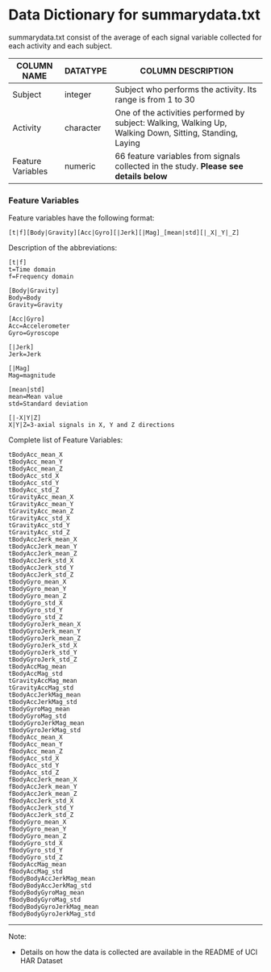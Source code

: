 # Data Dictionary for summarydata.txt

summarydata.txt consist of the average of each signal variable collected for each activity and each subject.

|COLUMN NAME|DATATYPE|COLUMN DESCRIPTION|
|-----------|--------|------------------|
|Subject|integer|Subject who performs the activity. Its range is from 1 to 30|
|Activity|character|One of the activities performed by subject: Walking, Walking Up, Walking Down, Sitting, Standing, Laying|
|Feature Variables|numeric|66 feature variables from signals collected in the study. **Please see details below**|

### Feature Variables 

Feature variables have the following format:

` [t|f][Body|Gravity][Acc|Gyro][|Jerk][|Mag]_[mean|std][|_X|_Y|_Z] `

Description of the abbreviations:

```
[t|f]
t=Time domain
f=Frequency domain

[Body|Gravity]
Body=Body
Gravity=Gravity

[Acc|Gyro]
Acc=Accelerometer
Gyro=Gyroscope

[|Jerk]
Jerk=Jerk

[|Mag]
Mag=magnitude

[mean|std]
mean=Mean value
std=Standard deviation

[|-X|Y|Z]
X|Y|Z=3-axial signals in X, Y and Z directions
```

Complete list of Feature Variables:
```
tBodyAcc_mean_X
tBodyAcc_mean_Y
tBodyAcc_mean_Z
tBodyAcc_std_X
tBodyAcc_std_Y
tBodyAcc_std_Z
tGravityAcc_mean_X
tGravityAcc_mean_Y
tGravityAcc_mean_Z
tGravityAcc_std_X
tGravityAcc_std_Y
tGravityAcc_std_Z
tBodyAccJerk_mean_X
tBodyAccJerk_mean_Y
tBodyAccJerk_mean_Z
tBodyAccJerk_std_X
tBodyAccJerk_std_Y
tBodyAccJerk_std_Z
tBodyGyro_mean_X
tBodyGyro_mean_Y
tBodyGyro_mean_Z
tBodyGyro_std_X
tBodyGyro_std_Y
tBodyGyro_std_Z
tBodyGyroJerk_mean_X
tBodyGyroJerk_mean_Y
tBodyGyroJerk_mean_Z
tBodyGyroJerk_std_X
tBodyGyroJerk_std_Y
tBodyGyroJerk_std_Z
tBodyAccMag_mean
tBodyAccMag_std
tGravityAccMag_mean
tGravityAccMag_std
tBodyAccJerkMag_mean
tBodyAccJerkMag_std
tBodyGyroMag_mean
tBodyGyroMag_std
tBodyGyroJerkMag_mean
tBodyGyroJerkMag_std
fBodyAcc_mean_X
fBodyAcc_mean_Y
fBodyAcc_mean_Z
fBodyAcc_std_X
fBodyAcc_std_Y
fBodyAcc_std_Z
fBodyAccJerk_mean_X
fBodyAccJerk_mean_Y
fBodyAccJerk_mean_Z
fBodyAccJerk_std_X
fBodyAccJerk_std_Y
fBodyAccJerk_std_Z
fBodyGyro_mean_X
fBodyGyro_mean_Y
fBodyGyro_mean_Z
fBodyGyro_std_X
fBodyGyro_std_Y
fBodyGyro_std_Z
fBodyAccMag_mean
fBodyAccMag_std
fBodyBodyAccJerkMag_mean
fBodyBodyAccJerkMag_std
fBodyBodyGyroMag_mean
fBodyBodyGyroMag_std
fBodyBodyGyroJerkMag_mean
fBodyBodyGyroJerkMag_std
```

---
Note:

- Details on how the data is collected are available in the README of UCI HAR Dataset